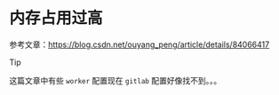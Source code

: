 # 内存占用过高

参考文章：https://blog.csdn.net/ouyang_peng/article/details/84066417

> [!tip]
> 这篇文章中有些 `worker` 配置现在 `gitlab` 配置好像找不到。。。

